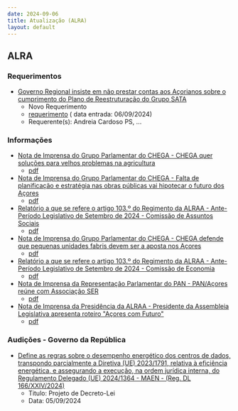 ```yaml
---
date: 2024-09-06
title: Atualização (ALRA)
layout: default
---
```

## ALRA

### Requerimentos

* [Governo Regional insiste em não prestar contas aos Açorianos sobre o cumprimento do Plano de Reestruturação do Grupo SATA](http://base.alra.pt:82/4DACTION/w_pesquisa_registo/4/8490)
  * Novo Requerimento
  * [requerimento](http://base.alra.pt:82/Doc_Req/XIIIreque137.pdf) ( data entrada: 06/09/2024)
  * Requerente(s): Andreia Cardoso PS, ...

### Informações

* [Nota de Imprensa do Grupo Parlamentar do CHEGA - CHEGA quer soluções para velhos problemas na agricultura](http://base.alra.pt:82/4DACTION/w_pesquisa_registo/8/20145)
  * [pdf](http://base.alra.pt:82/Doc_Noticias/NI20145.pdf)
* [Nota de Imprensa do Grupo Parlamentar do CHEGA - Falta de planificação e estratégia nas obras públicas vai hipotecar o futuro dos Açores](http://base.alra.pt:82/4DACTION/w_pesquisa_registo/8/20146)
  * [pdf](http://base.alra.pt:82/Doc_Noticias/NI20146.pdf)
* [Relatório a que se refere o artigo 103.º do Regimento da ALRAA - Ante-Período Legislativo de Setembro de 2024 - Comissão de Assuntos Sociais](http://base.alra.pt:82/4DACTION/w_pesquisa_registo/8/20147)
  * [pdf](http://base.alra.pt:82/Doc_Noticias/NI20147.pdf)
* [Nota de Imprensa do Grupo Parlamentar do CHEGA - CHEGA defende que pequenas unidades fabris devem ser a aposta nos Açores](http://base.alra.pt:82/4DACTION/w_pesquisa_registo/8/20148)
  * [pdf](http://base.alra.pt:82/Doc_Noticias/NI20148.pdf)
* [Relatório a que se refere o artigo 103.º do Regimento da ALRAA - Ante-Período Legislativo de Setembro de 2024 - Comissão de Economia](http://base.alra.pt:82/4DACTION/w_pesquisa_registo/8/20149)
  * [pdf](http://base.alra.pt:82/Doc_Noticias/NI20149.pdf)
* [Nota de Imprensa da Representação Parlamentar do PAN - PAN/Açores reúne com Associação SER](http://base.alra.pt:82/4DACTION/w_pesquisa_registo/8/20150)
  * [pdf](http://base.alra.pt:82/Doc_Noticias/NI20150.pdf)
* [Nota de Imprensa da Presidência da ALRAA - Presidente da Assembleia Legislativa apresenta roteiro "Açores com Futuro"](http://base.alra.pt:82/4DACTION/w_pesquisa_registo/8/20151)
  * [pdf](http://base.alra.pt:82/Doc_Noticias/NI20151.pdf)

### Audições - Governo da República

* [Define as regras sobre o desempenho energético dos centros de dados, transpondo parcialmente a Diretiva (UE) 2023/1791, relativa à eficiência energética, e assegurando a execução, na ordem jurídica interna, do Regulamento Delegado (UE) 2024/1364 - MAEN - (Reg. DL 166/XXIV/2024)](http://base.alra.pt:82/4DACTION/w_pesquisa_registo/2/3273)
  * Titulo: Projeto de Decreto-Lei
  * Data: 05/09/2024
